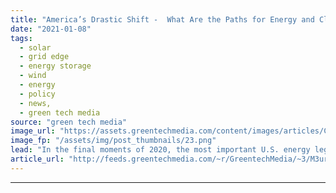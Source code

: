 ```yaml
---
title: "America’s Drastic Shift -  What Are the Paths for Energy and Climate?"
date: "2021-01-08"
tags: 
  - solar
  - grid edge
  - energy storage
  - wind
  - energy
  - policy
  - news,
  - green tech media
source: "green tech media"
image_url: "https://assets.greentechmedia.com/content/images/articles/Capitol_Building_Road.jpg"
image_fp: "/assets/img/post_thumbnails/23.png"
lead: "In the final moments of 2020, the most important U.S. energy legislation passed in a decade flew in under the radar, attached to the coronavirus relief and government funding bill. It’s an astonishing collection of measures. It sets aside $35 billion ..."
article_url: "http://feeds.greentechmedia.com/~r/GreentechMedia/~3/M3ur6AhTMas/americas-drastic-shift-what-are-paths-for-energy-and-climate"
---
```


---
